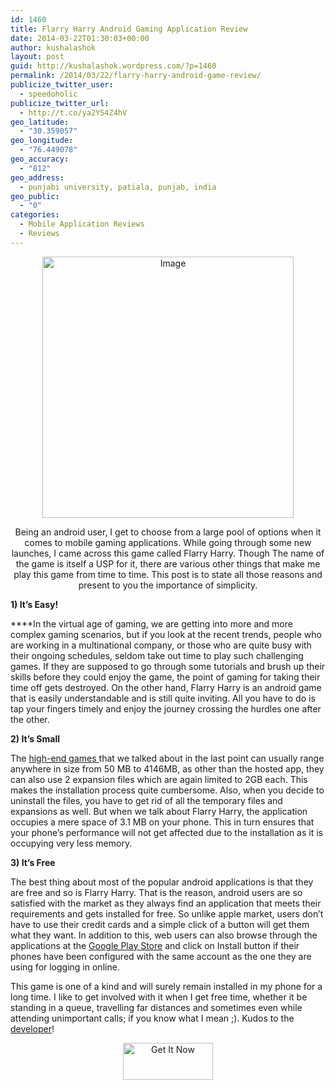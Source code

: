 ```yaml
---
id: 1460
title: Flarry Harry Android Gaming Application Review
date: 2014-03-22T01:30:03+00:00
author: kushalashok
layout: post
guid: http://kushalashok.wordpress.com/?p=1460
permalink: /2014/03/22/flarry-harry-android-game-review/
publicize_twitter_user:
  - speedoholic
publicize_twitter_url:
  - http://t.co/ya2YS4Z4hV
geo_latitude:
  - "30.359057"
geo_longitude:
  - "76.449078"
geo_accuracy:
  - "812"
geo_address:
  - punjabi university, patiala, punjab, india
geo_public:
  - "0"
categories:
  - Mobile Application Reviews
  - Reviews
---
```

<p style="text-align:center;">
  <a title="Google Play Store" href="https://play.google.com/store/apps/details?id=com.harsh.flarryHarry&hl=en" target="_blank"><img class=" wp-image aligncenter" id="i-1491" alt="Image" src="http://kushalashok.files.wordpress.com/2014/03/flarryharry.jpg?w=503" width="402" height="418" /></a>
</p>

<p style="text-align:center;">
  Being an android user, I get to choose from a large pool of options when it comes to mobile gaming applications. While going through some new launches, I came across this game called Flarry Harry. Though The name of the game is itself a USP for it, there are various other things that make me play this game from time to time. This post is to state all those reasons and present to you the importance of simplicity.
</p>

**1) It&#8217;s Easy!**

****In the virtual age of gaming, we are getting into more and more complex gaming scenarios, but if you look at the recent trends, people who are working in a multinational company, or those who are quite busy with their ongoing schedules, seldom take out time to play such challenging games. If they are supposed to go through some tutorials and brush up their skills before they could enjoy the game, the point of gaming for taking their time off gets destroyed. On the other hand, Flarry Harry is an android game that is easily understandable and is still quite inviting. All you have to do is tap your fingers timely and enjoy the journey crossing the hurdles one after the other.

**2) It&#8217;s Small**

The <a title="android central" href="http://forums.androidcentral.com/general-news-discussion/264442-whats-file-size-high-end-android-games.html" target="_blank">high-end games </a>that we talked about in the last point can usually range anywhere in size from 50 MB to 4146MB, as other than the hosted app, they can also use 2 expansion files which are again limited to 2GB each. This makes the installation process quite cumbersome. Also, when you decide to uninstall the files, you have to get rid of all the temporary files and expansions as well. But when we talk about Flarry Harry, the application occupies a mere space of 3.1 MB on your phone. This in turn ensures that your phone&#8217;s performance will not get affected due to the installation as it is occupying very less memory.

**3) It&#8217;s Free**

The best thing about most of the popular android applications is that they are free and so is Flarry Harry. That is the reason, android users are so satisfied with the market as they always find an application that meets their requirements and gets installed for free. So unlike apple market, users don&#8217;t have to use their credit cards and a simple click of a button will get them what they want. In addition to this, web users can also browse through the applications at the <a title="Google Play" href="https://play.google.com/store/apps/details?id=com.harsh.flarryHarry&hl=en" target="_blank">Google Play Store</a> and click on Install button if their phones have been configured with the same account as the one they are using for logging in online.

This game is one of a kind and will surely remain installed in my phone for a long time. I like to get involved with it when I get free time, whether it be standing in a queue, travelling far distances and sometimes even while attending unimportant calls; if you know what I mean ;). Kudos to the <a title="LinkedIn profile" href="http://www.linkedin.com/in/62harsh" target="_blank">developer</a>!

<p style="text-align:center;">
  <a href="https://play.google.com/store/apps/details?id=com.harsh.flarryHarry&hl=en" target="_blank"><img class="aligncenter  wp-image-1500" alt="Get It Now" src="http://kushalashok.files.wordpress.com/2014/03/getit.png" width="144" height="59" /></a>
</p>